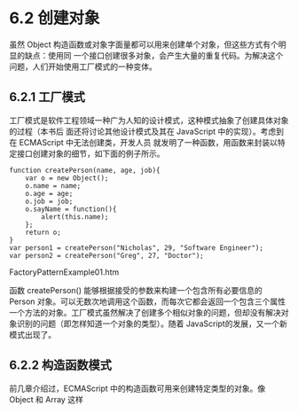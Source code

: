 # 6.2 创建对象

虽然 Object 构造函数或对象字面量都可以用来创建单个对象，但这些方式有个明显的缺点：使用同
一个接口创建很多对象，会产生大量的重复代码。为解决这个问题，人们开始使用工厂模式的一种变体。

## 6.2.1 工厂模式
工厂模式是软件工程领域一种广为人知的设计模式，这种模式抽象了创建具体对象的过程（本书后
面还将讨论其他设计模式及其在 JavaScript 中的实现）。考虑到在 ECMAScript 中无法创建类，开发人员
就发明了一种函数，用函数来封装以特定接口创建对象的细节，如下面的例子所示。
```
function createPerson(name, age, job){
    var o = new Object();
    o.name = name;
    o.age = age;
    o.job = job;
    o.sayName = function(){
        alert(this.name);
    };
    return o;
}
var person1 = createPerson("Nicholas", 29, "Software Engineer");
var person2 = createPerson("Greg", 27, "Doctor");
```
FactoryPatternExample01.htm

函数 createPerson() 能够根据接受的参数来构建一个包含所有必要信息的 Person 对象。可以无数次地调用这个函数，而每次它都会返回一个包含三个属性一个方法的对象。工厂模式虽然解决了创建多个相似对象的问题，但却没有解决对象识别的问题（即怎样知道一个对象的类型）。随着 JavaScript的发展，又一个新模式出现了。

## 6.2.2 构造函数模式
前几章介绍过，ECMAScript 中的构造函数可用来创建特定类型的对象。像 Object 和 Array 这样

